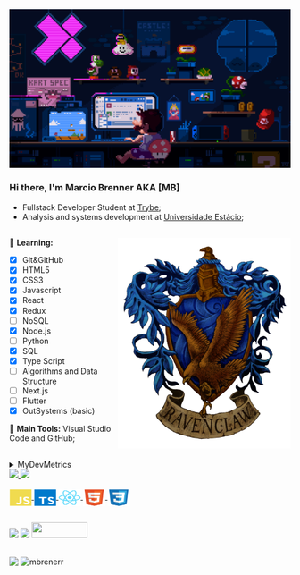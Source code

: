 <img src ="github/mario_dev.gif"> 

### Hi there, I'm Marcio Brenner AKA [MB] 

- Fullstack Developer Student at [Trybe](https://www.betrybe.com);
- Analysis and systems development at [Universidade Estácio](https://estacio.br/cursos/graduacao/analise-e-desenvolvimento-de-sistemas);

##

<img src ="github/raven35.png" width = "310px" align = "right">

🌱 **Learning:**
- [x] Git&GitHub
- [x] HTML5
- [x] CSS3
- [x] Javascript
- [x] React
- [X] Redux
- [ ] NoSQL
- [X] Node.js
- [ ] Python
- [X] SQL
- [X] Type Script
- [ ] Algorithms and Data Structure
- [ ] Next.js
- [ ] Flutter
- [x] OutSystems (basic)
  
:school_satchel: **Main Tools:** Visual Studio Code and GitHub;

##

<details>
  <summary>MyDevMetrics</summary>
  
  <!--START_SECTION:waka-->
![Code Time](http://img.shields.io/badge/Code%20Time-22%20hrs%2034%20mins-blue)

![Profile Views](http://img.shields.io/badge/Profile%20Views-8-blue)

![Lines of code](https://img.shields.io/badge/From%20Hello%20World%20I%27ve%20Written-4%20Million%20lines%20of%20code-blue)

**🐱 My GitHub Data** 

> 🏆 6 Contributions in the Year 2022
 > 
> 📦 149.4 kB Used in GitHub's Storage 
 > 
> 🚫 Not Opted to Hire
 > 
> 📜 20 Public Repositories 
 > 
> 🔑 1 Private Repository 
 > 
**I'm a Night 🦉** 

```text
🌞 Morning    6 commits      █░░░░░░░░░░░░░░░░░░░░░░░░   4.92% 
🌆 Daytime    33 commits     ██████░░░░░░░░░░░░░░░░░░░   27.05% 
🌃 Evening    68 commits     ██████████████░░░░░░░░░░░   55.74% 
🌙 Night      15 commits     ███░░░░░░░░░░░░░░░░░░░░░░   12.3%

```
📅 **I'm Most Productive on Wednesday** 

```text
Monday       11 commits     ██░░░░░░░░░░░░░░░░░░░░░░░   9.02% 
Tuesday      23 commits     ████░░░░░░░░░░░░░░░░░░░░░   18.85% 
Wednesday    27 commits     █████░░░░░░░░░░░░░░░░░░░░   22.13% 
Thursday     22 commits     ████░░░░░░░░░░░░░░░░░░░░░   18.03% 
Friday       25 commits     █████░░░░░░░░░░░░░░░░░░░░   20.49% 
Saturday     0 commits      ░░░░░░░░░░░░░░░░░░░░░░░░░   0.0% 
Sunday       14 commits     ██░░░░░░░░░░░░░░░░░░░░░░░   11.48%

```


📊 **This Week I Spent My Time On** 

```text
⌚︎ Time Zone: America/Sao_Paulo

💬 Programming Languages: 
JavaScript               9 hrs 59 mins       ██████████████░░░░░░░░░░░   56.28% 
SQL                      6 hrs 45 mins       █████████░░░░░░░░░░░░░░░░   38.11% 
JSON                     53 mins             █░░░░░░░░░░░░░░░░░░░░░░░░   5.0% 
Markdown                 3 mins              ░░░░░░░░░░░░░░░░░░░░░░░░░   0.29% 
Bash                     2 mins              ░░░░░░░░░░░░░░░░░░░░░░░░░   0.2%

🔥 Editors: 
VS Code                  17 hrs 45 mins      █████████████████████████   100.0%

🐱‍💻 Projects: 
sd-014-c-mysql-one-for-al6 hrs 51 mins       █████████░░░░░░░░░░░░░░░░   38.63% 
sd-014-c-store-manager   5 hrs 24 mins       ███████░░░░░░░░░░░░░░░░░░   30.45% 
sd-014-c-project-talker-m4 hrs 22 mins       ██████░░░░░░░░░░░░░░░░░░░   24.67% 
Unknown Project          1 hr 6 mins         █░░░░░░░░░░░░░░░░░░░░░░░░   6.24%

💻 Operating System: 
Linux                    17 hrs 45 mins      █████████████████████████   100.0%

```

**I Mostly Code in JavaScript** 

```text
JavaScript               9 repos             █████████████████░░░░░░░░   69.23% 
HTML                     2 repos             ███░░░░░░░░░░░░░░░░░░░░░░   15.38% 
CSS                      1 repo              ██░░░░░░░░░░░░░░░░░░░░░░░   7.69% 
TypeScript               1 repo              ██░░░░░░░░░░░░░░░░░░░░░░░   7.69%

```


**Timeline**

![Chart not found](https://raw.githubusercontent.com/mbrennerr/mbrennerr/main/charts/bar_graph.png) 


 Last Updated on 30/01/2022 18:43:12 UTC
<!--END_SECTION:waka-->
</details>  

<div>
  <a href="https://github.com/mbrennerr">
  <img height="150em" src="https://github-readme-stats.vercel.app/api?username=mbrennerr&show_icons=true&theme=dracula&include_all_commits=true&count_private=true"/>
  <img height="150em" src="https://github-readme-stats.vercel.app/api/top-langs/?username=mbrennerr&layout=compact&langs_count=7&theme=dracula"/>
</div>
<div style="display: inline_block"><br>
  <img align="center" alt="Rafa-Js" height="30" width="40" src="https://raw.githubusercontent.com/devicons/devicon/master/icons/javascript/javascript-plain.svg">
  <img align="center" alt="Rafa-Ts" height="30" width="40" src="https://raw.githubusercontent.com/devicons/devicon/master/icons/typescript/typescript-plain.svg">
  <img align="center" alt="Rafa-React" height="30" width="40" src="https://raw.githubusercontent.com/devicons/devicon/master/icons/react/react-original.svg">
  <img align="center" alt="Rafa-HTML" height="30" width="40" src="https://raw.githubusercontent.com/devicons/devicon/master/icons/html5/html5-original.svg">
  <img align="center" alt="Rafa-CSS" height="30" width="40" src="https://raw.githubusercontent.com/devicons/devicon/master/icons/css3/css3-original.svg">
  

  
  ##
 <div>
   <a href = "mailto:marciobrennerbusiness@gmail.com"><img src="https://img.shields.io/badge/-Gmail-%23333?style=for-the-badge&logo=gmail&logoColor=white" target="_blank"></a>
   <a href="https://www.linkedin.com/in/mbrennerr" target="_blank"><img src="https://img.shields.io/badge/-LinkedIn-%230077B5?style=for-the-badge&logo=linkedin&logoColor=white" target="_blank"></a> 
   <a href="https://mbrennerr.vercel.app/">
  <img src="https://img.shields.io/static/v1?&label=Portfolio&message=site&color=green&style=for-the-badge" height=28 width=100/>
</a>
   
   
 </div>
    
  ##
   <img src="https://www.codewars.com/users/mbrennerr/badges/micro" align = "center" />
   <img src="https://komarev.com/ghpvc/?username=mbrennerr&color=green" alt="mbrenerr" align = "center" /> 
   

   
  


<!--
**mbrennerr/mbrennerr** is a ✨ _special_ ✨ repository because its `README.md` (this file) appears on your GitHub profile.

Here are some ideas to get you started:

- 🔭 I’m currently working on ...
- 🌱 I’m currently learning ...
- 👯 I’m looking to collaborate on ...
- 🤔 I’m looking for help with ...
- 💬 Ask me about ...
- 📫 How to reach me: ...
- 😄 Pronouns: ...
- ⚡ Fun fact: ...
-->

